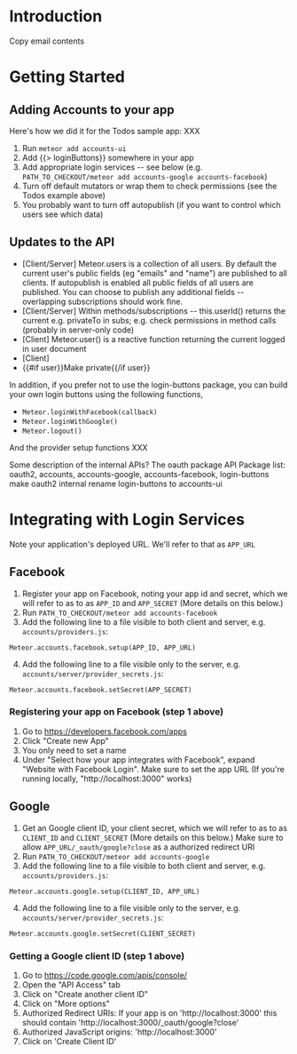 # Introduction

Copy email contents

# Getting Started

## Adding Accounts to your app
Here's how we did it for the Todos sample app: XXX

1. Run `meteor add accounts-ui`
2. Add {{> loginButtons}} somewhere in your app
3. Add appropriate login services -- see below (e.g. `PATH_TO_CHECKOUT/meteor add accounts-google accounts-facebook`)
4. Turn off default mutators or wrap them to check permissions (see the Todos example above)
5. You probably want to turn off autopublish (if you want to control which users see which data) 

## Updates to the API
- [Client/Server] Meteor.users is a collection of all users. By default the current user's public fields (eg "emails" and "name") are published to all clients. If autopublish is enabled all public fields of all users are published. You can choose to publish any additional fields -- overlapping subscriptions should work fine.
- [Client/Server] Within methods/subscriptions -- this.userId() returns the current e.g. privateTo in subs; e.g. check permissions in method calls (probably in server-only code)
- [Client] Meteor.user() is a reactive function returning the current logged in user document
- [Client] 
- {{#if user}}Make private{{/if user}}

In addition, if you prefer not to use the login-buttons package, you can build your own login buttons using the following functions, 
- `Meteor.loginWithFacebook(callback)`
- `Meteor.loginWithGoogle()`
- `Meteor.logout()`

And the provider setup functions XXX



Some description of the internal APIs?
The oauth package API
Package list: oauth2, accounts, accounts-google, accounts-facebook, login-buttons
make oauth2 internal
rename login-buttons to accounts-ui



# Integrating with Login Services

Note your application's deployed URL. We'll refer to that as `APP_URL`

## Facebook
1. Register your app on Facebook, noting your app id and secret, which we will refer to as to as `APP_ID` and `APP_SECRET` (More details on this below.)
2. Run `PATH_TO_CHECKOUT/meteor add accounts-facebook`
3. Add the following line to a file visible to both client and server, e.g. `accounts/providers.js`:
```
Meteor.accounts.facebook.setup(APP_ID, APP_URL)
```

4. Add the following line to a file visible only to the server, e.g. `accounts/server/provider_secrets.js`:
```
Meteor.accounts.facebook.setSecret(APP_SECRET)
```

### Registering your app on Facebook (step 1 above)
1. Go to https://developers.facebook.com/apps
2. Click "Create new App"
3. You only need to set a name
4. Under "Select how your app integrates with Facebook", expand "Website with Facebook Login". Make sure to set the app URL (If you're running locally, "http://localhost:3000" works)
 

## Google
1. Get an Google client ID, your client secret, which we will refer to as to as `CLIENT_ID` and `CLIENT_SECRET` (More details on this below.) Make sure to allow `APP_URL/_oauth/google?close` as a authorized redirect URI
2. Run `PATH_TO_CHECKOUT/meteor add accounts-google`
3. Add the following line to a file visible to both client and server, e.g. `accounts/providers.js`:
```
Meteor.accounts.google.setup(CLIENT_ID, APP_URL)
```

4. Add the following line to a file visible only to the server, e.g. `accounts/server/provider_secrets.js`:
```
Meteor.accounts.google.setSecret(CLIENT_SECRET)
```


### Getting a Google client ID (step 1 above)
1. Go to https://code.google.com/apis/console/
2. Open the "API Access" tab
3. Click on "Create another client ID"
4. Click on "More options"
5. Authorized Redirect URIs: If your app is on 'http://localhost:3000' this should contain 'http://localhost:3000/_oauth/google?close'
6. Authorized JavaScript origins: 'http://localhost:3000'
7. Click on 'Create Client ID'


